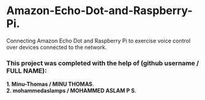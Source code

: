 # Amazon-Echo-Dot-and-Raspberry-Pi.
Connecting Amazon Echo Dot and Raspberry Pi to exercise voice control over devices connected to the network.  
  
  
  
### This project was completed with the help of  (github username / FULL NAME):  
**1. Minu-Thomas / MINU THOMAS**.  
**2. mohammedaslamps / MOHAMMED ASLAM P S**.


